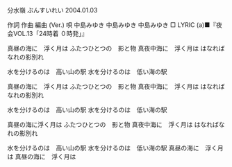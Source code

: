 分水嶺
ぶんすいれい
2004.01.03


作詞  作曲  編曲 (Ver.)   唄
中島みゆき   中島みゆき       中島みゆき
□ LYRIC (a)■『夜会VOL.13「24時着 ０時発」』

真昼の海に　浮く月は
ふたつひとつの　影と物
真夜中海に　浮く月は
はなればなれの影別れ

水を分けるのは　高い山の駅
水を分けるのは　低い海の駅

真昼の海に　浮く月は
ふたつひとつの　影と物
真夜中海に　浮く月は
はなればなれの影別れ

水を分けるのは　高い山の駅
水を分けるのは　低い海の駅

真昼の海に浮く月は
ふたつひとつの　影と物
真夜中海に　浮く月は
はなればなれの影別れ

水を分けるのは　高い山の駅
水を分けるのは　低い海の駅
真昼の海に　浮く月は
真昼の海に　浮く月は